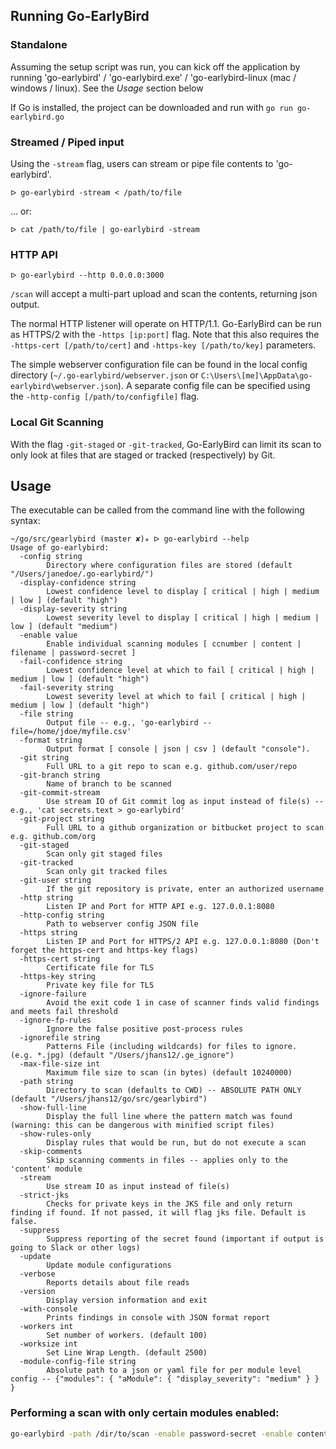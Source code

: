 ## <a name="running"></a> Running Go-EarlyBird

### <a name="standalone"></a> Standalone
Assuming the setup script was run, you can kick off the application by running 'go-earlybird' / 'go-earlybird.exe' / 'go-earlybird-linux (mac / windows / linux).  See the *Usage* section below

If Go is installed, the project can be downloaded and run with `go run go-earlybird.go`

### Streamed / Piped input
Using the `-stream` flag, users can stream or pipe file contents to 'go-earlybird'.  

```
ᐅ go-earlybird -stream < /path/to/file
```
... or:
```
ᐅ cat /path/to/file | go-earlybird -stream
```

### HTTP API
```
ᐅ go-earlybird --http 0.0.0.0:3000
```
`/scan` will accept a multi-part upload and scan the contents, returning json output.

The normal HTTP listener will operate on HTTP/1.1.  Go-EarlyBird can be run as HTTPS/2 with the `-https [ip:port]` flag.  Note that this also requires the `-https-cert [/path/to/cert]` and `-https-key [/path/to/key]` parameters.

The simple webserver configuration file can be found in the local config directory (`~/.go-earlybird/webserver.json` or `C:\Users\[me]\AppData\go-earlybird\webserver.json`).  A separate config file can be specified using the `-http-config [/path/to/configfile]` flag.


### Local Git Scanning
With the flag `-git-staged` or `-git-tracked`, Go-EarlyBird can limit its scan to only look at files that are staged or tracked (respectively) by Git.

## Usage
The executable can be called from the command line with the following syntax:
```
~/go/src/gearlybird (master ✘)✭ ᐅ go-earlybird --help
Usage of go-earlybird:
  -config string
    	Directory where configuration files are stored (default "/Users/janedoe/.go-earlybird/")
  -display-confidence string
    	Lowest confidence level to display [ critical | high | medium | low ] (default "high")
  -display-severity string
    	Lowest severity level to display [ critical | high | medium | low ] (default "medium")
  -enable value
    	Enable individual scanning modules [ ccnumber | content | filename | password-secret ]
  -fail-confidence string
    	Lowest confidence level at which to fail [ critical | high | medium | low ] (default "high")
  -fail-severity string
    	Lowest severity level at which to fail [ critical | high | medium | low ] (default "high")
  -file string
    	Output file -- e.g., 'go-earlybird --file=/home/jdoe/myfile.csv'
  -format string
    	Output format [ console | json | csv ] (default "console").
  -git string
    	Full URL to a git repo to scan e.g. github.com/user/repo
  -git-branch string
        Name of branch to be scanned
  -git-commit-stream
    	Use stream IO of Git commit log as input instead of file(s) -- e.g., 'cat secrets.text > go-earlybird'
  -git-project string
    	Full URL to a github organization or bitbucket project to scan e.g. github.com/org
  -git-staged
    	Scan only git staged files
  -git-tracked
    	Scan only git tracked files
  -git-user string
    	If the git repository is private, enter an authorized username
  -http string
    	Listen IP and Port for HTTP API e.g. 127.0.0.1:8080
  -http-config string
    	Path to webserver config JSON file
  -https string
    	Listen IP and Port for HTTPS/2 API e.g. 127.0.0.1:8080 (Don't forget the https-cert and https-key flags)
  -https-cert string
    	Certificate file for TLS
  -https-key string
    	Private key file for TLS
  -ignore-failure
        Avoid the exit code 1 in case of scanner finds valid findings and meets fail threshold
  -ignore-fp-rules
    	Ignore the false positive post-process rules
  -ignorefile string
    	Patterns File (including wildcards) for files to ignore.  (e.g. *.jpg) (default "/Users/jhans12/.ge_ignore")
  -max-file-size int
    	Maximum file size to scan (in bytes) (default 10240000)
  -path string
    	Directory to scan (defaults to CWD) -- ABSOLUTE PATH ONLY (default "/Users/jhans12/go/src/gearlybird")
  -show-full-line
    	Display the full line where the pattern match was found (warning: this can be dangerous with minified script files)
  -show-rules-only
    	Display rules that would be run, but do not execute a scan
  -skip-comments
    	Skip scanning comments in files -- applies only to the 'content' module
  -stream
    	Use stream IO as input instead of file(s)
  -strict-jks
        Checks for private keys in the JKS file and only return finding if found. If not passed, it will flag jks file. Default is false.
  -suppress
    	Suppress reporting of the secret found (important if output is going to Slack or other logs)
  -update
    	Update module configurations
  -verbose
    	Reports details about file reads
  -version
    	Display version information and exit
  -with-console
        Prints findings in console with JSON format report
  -workers int
    	Set number of workers. (default 100)
  -worksize int
    	Set Line Wrap Length. (default 2500)
  -module-config-file string
        Absolute path to a json or yaml file for per module level config -- {"modules": { "aModule": { "display_severity": "medium" } } }
  ```

### Performing a scan with only certain modules enabled:

```bash
go-earlybird -path /dir/to/scan -enable password-secret -enable content -enable inclusivity-rules
```